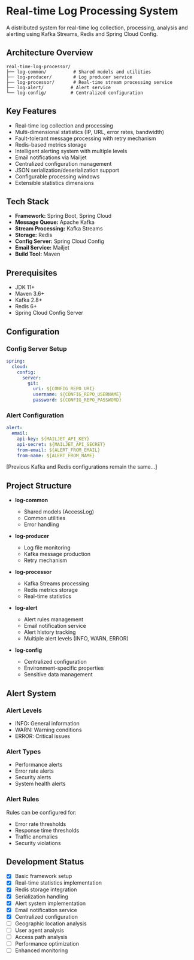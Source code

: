 # Real-time Log Processing System

A distributed system for real-time log collection, processing, analysis and alerting using Kafka Streams, Redis and Spring Cloud Config.

## Architecture Overview

```
real-time-log-processor/
├── log-common/          # Shared models and utilities
├── log-producer/        # Log producer service
├── log-processor/       # Real-time stream processing service
├── log-alert/          # Alert service
└── log-config/         # Centralized configuration
```

## Key Features

- Real-time log collection and processing
- Multi-dimensional statistics (IP, URL, error rates, bandwidth)
- Fault-tolerant message processing with retry mechanism
- Redis-based metrics storage
- Intelligent alerting system with multiple levels
- Email notifications via Mailjet
- Centralized configuration management
- JSON serialization/deserialization support
- Configurable processing windows
- Extensible statistics dimensions

## Tech Stack

- **Framework:** Spring Boot, Spring Cloud
- **Message Queue:** Apache Kafka
- **Stream Processing:** Kafka Streams
- **Storage:** Redis
- **Config Server:** Spring Cloud Config
- **Email Service:** Mailjet
- **Build Tool:** Maven

## Prerequisites

- JDK 11+
- Maven 3.6+
- Kafka 2.8+
- Redis 6+
- Spring Cloud Config Server

## Configuration

### Config Server Setup

```yaml
spring:
  cloud:
    config:
      server:
        git:
          uri: ${CONFIG_REPO_URI}
          username: ${CONFIG_REPO_USERNAME}
          password: ${CONFIG_REPO_PASSWORD}
```

### Alert Configuration

```yaml
alert:
  email:
    api-key: ${MAILJET_API_KEY}
    api-secret: ${MAILJET_API_SECRET}
    from-email: ${ALERT_FROM_EMAIL}
    from-name: ${ALERT_FROM_NAME}
```

[Previous Kafka and Redis configurations remain the same...]

## Project Structure

- **log-common**
  - Shared models (AccessLog)
  - Common utilities
  - Error handling

- **log-producer**
  - Log file monitoring
  - Kafka message production
  - Retry mechanism

- **log-processor**
  - Kafka Streams processing
  - Redis metrics storage
  - Real-time statistics

- **log-alert**
  - Alert rules management
  - Email notification service
  - Alert history tracking
  - Multiple alert levels (INFO, WARN, ERROR)

- **log-config**
  - Centralized configuration
  - Environment-specific properties
  - Sensitive data management

## Alert System

### Alert Levels
- INFO: General information
- WARN: Warning conditions
- ERROR: Critical issues

### Alert Types
- Performance alerts
- Error rate alerts
- Security alerts
- System health alerts

### Alert Rules
Rules can be configured for:
- Error rate thresholds
- Response time thresholds
- Traffic anomalies
- Security violations

## Development Status

- [x] Basic framework setup
- [x] Real-time statistics implementation
- [x] Redis storage integration
- [x] Serialization handling
- [x] Alert system implementation
- [x] Email notification service
- [x] Centralized configuration
- [ ] Geographic location analysis
- [ ] User agent analysis
- [ ] Access path analysis
- [ ] Performance optimization
- [ ] Enhanced monitoring

```
